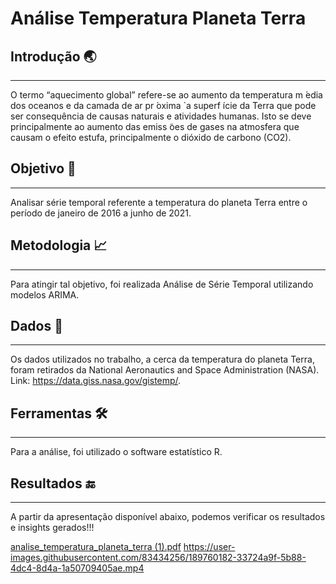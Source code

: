 # Análise Temperatura Planeta Terra

## Introdução 🌏
------------------------------------------------------------------------------------------
O termo “aquecimento global” refere-se ao aumento da temperatura m ́edia dos
oceanos e da camada de ar pr ́oxima `a superf ́ıcie da Terra que pode ser consequência
de causas naturais e atividades humanas. Isto se deve principalmente ao aumento das
emiss ̃oes de gases na atmosfera que causam o efeito estufa, principalmente o dióxido de
carbono (CO2).


## Objetivo 🎯
------------------------------------------------------------------------------------------
Analisar série temporal referente a temperatura do planeta Terra entre o período de janeiro de 2016 a junho de 2021.


## Metodologia 📈 
------------------------------------------------------------------------------------------
Para atingir tal objetivo, foi realizada Análise de Série Temporal utilizando modelos ARIMA.


## Dados  🎲
------------------------------------------------------------------------------------------
Os dados utilizados no trabalho, a cerca da temperatura do planeta Terra, foram retirados da National Aeronautics and Space Administration (NASA).
Link: https://data.giss.nasa.gov/gistemp/.


## Ferramentas 🛠️
------------------------------------------------------------------------------------------
Para a análise, foi utilizado o software estatístico R.


## Resultados 🔚
------------------------------------------------------------------------------------------
A partir da apresentação disponível abaixo, podemos verificar os resultados e insights gerados!!!

[analise_temperatura_planeta_terra (1).pdf](https://github.com/isabelapompei/analise_temperatura_planeta_terra/files/9551865/analise_temperatura_planeta_terra.1.pdf)
https://user-images.githubusercontent.com/83434256/189760182-33724a9f-5b88-4dc4-8d4a-1a50709405ae.mp4


